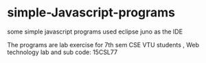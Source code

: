 # simple-Javascript-programs
some simple javascript programs used eclipse juno as the IDE


The programs are lab exercise for 7th sem CSE VTU students , Web technology lab and sub code: 15CSL77
